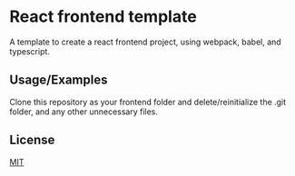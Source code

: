 # React frontend template

A template to create a react frontend project, using webpack, babel, and typescript.

## Usage/Examples

Clone this repository as your frontend folder and delete/reinitialize the .git folder, and any other unnecessary files.

## License

[MIT](./LICENSE)
